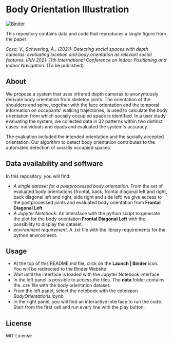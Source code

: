 # Body Orientation Illustration

[![Binder](https://mybinder.org/badge_logo.svg)](https://mybinder.org/v2/gh/violetasdev/bodyorientation_example/HEAD)

This repository contains data and code that reproduces a single figure from the paper:

*Sosa, V., Schwering, A., (2021): Detecting social spaces with depth cameras: evaluating location and body orientation as relevant social features. IPIN 2021: 11th International Conference on Indoor Positioning and Indoor Navigation.* (To be published)

## About
We propose a system that uses infrared depth cameras to anonymously derivate body orientation from skeleton joints. The orientation of the shoulders and spine, together with the face orientation and the temporal information on occupants' walking trajectories, is used to calculate the body orientation from which socially occupied space is identified. In a user study evaluating the system, we collected data in 32 patterns within two distinct cases: individuals and dyads and evaluated the system's accuracy. 

The evaluation included the intended orientation and the socially accepted orientation. Our algorithm to detect body orientation contributes to the automated detection of socially occupied spaces.

## Data availability and software
In this repository, you will find:
- _A single dataset for a postprocessed body orientation._ From the set of evaluated body orientations (frontal, back, frontal diagonal left and right, back diagonal left and right, side right and side left) we give access to the postprocessed joints and evaluated body orientation from **Frontal Diagonal Left**.
- _A Jupyter Notebook._ An interaface with the python script to generate the plot for the body orientation **Frontal Diagonal Left** with the possibility to display the dataset.
- _environment requirement._ A *.txt* file with the library requirements for the python environment. 

## Usage
- At the top of this README.md file, click on the **Launch | Binder** icon. You will be redirected to the Binder Website
- Wait until the interface is loaded with the Jupyter Notebook interface
- In the left panel is possible to access the files. The **data** folder contains the *.csv* file with the body orientation dataset.
- From the left panel, select the notebook with the extension *BodyOrientations.ipynb*
- In the right panel, you will find an interactive interface to run the code. Start from the first cell and run every line with the play button.

## License
MIT License
